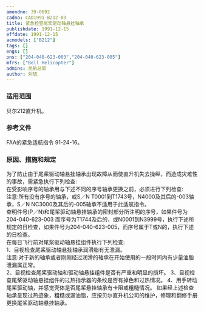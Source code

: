 ```yaml
---
amendno: 39-0692  
cadno: CAD1991-B212-03  
title: 紧急检查尾桨驱动轴悬挂轴承  
publishdate: 1991-12-15  
effdate: 1991-12-15  
acmodels: ["B212"]  
tags: []  
engs: []  
pns: ["204-040-623-003","204-040-623-005"]  
mfrs: ["Bell Helicopter"]  
admins: 民航总局  
author: 刘琥  
---
```

  
### 适用范围  
贝尔212直升机。  
  
<!--more-->  
### 参考文件  
  FAA的紧急适航指令 91-24-16。  
  
### 原因、措施和规定  

  为了防止由于尾桨驱动轴悬挂轴承出现故障从而使直升机失去操纵，而造成灾难性的事故，需紧急执行下列检查:  
  在受影响序号的轴承用与下述不同的序号轴承更换之前，必须进行下列检查:  
  注意:所有没有序号的轴承，或S／N T0001到T1743号，N4000及其后的-003轴承，S／N NC3000及其后的-005轴承不适用于此适航指令。  
  查明件号(P／N)和尾桨驱动轴悬挂轴承的密封部分所注明的序号，如果件号为204-040-623-003  而序号为T1744及后的，或N0001到N3999号，执行下述所规定的日检查，如果件号为204-040-623-005，而序号属于T或N的，执行下述的日检查。  
  在每日飞行前对尾桨驱动轴悬挂组件执行下列检查:  
   1、目视检查尾桨驱动轴悬挂轴承润滑脂有无泄漏。  
  注意:对于新的轴承或者刚刚经过润滑的轴承在开始使用的一段时间内有少量油脂泄漏属正常。  
   2、目视检查尾桨驱动轴和驱动轴悬挂组件是否有严重和明显的损坏。     3、目视检查尾桨驱动轴悬挂组件的过热指示器的条纹是否有掉色和过热情况。     4、用手转动尾桨驱动轴，并感觉壳体是否尾桨悬挂轴承有卡阻或粗糙情况。     如果经上述检查轴承呈现过热迹象，粗糙或漏油脂，应按贝尔直升机公司的维护，修理和翻修手册更换尾桨驱动轴悬挂轴承。  
